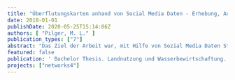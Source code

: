 ```yaml
---
title: "Überflutungskarten anhand von Social Media Daten - Erhebung, Auswertung und Validierung am Beispiel von zwei Starkregenereignissen in Berlin"
date: 2018-01-01
publishDate: 2020-05-25T15:14:06Z
authors: [ "Pilger, M. L." ]
publication_types: ["7"]
abstract: "Das Ziel der Arbeit war, mit Hilfe von Sozial Media Daten Starkregenereignisse auszuwerten und Überflutungskarten zu erstellen. Da Starkregen in Deutschland in Zukunft häufiger auftreten wird, erscheint es sinnvoll, Methoden zu entwickeln, die, auch perspektivisch proaktiv, bei der Auswertung, Lokalisierung und Ausmaß von Ereignissen helfen können. Das Konzept, Social Media Daten zu nutzen, ist nicht neu. Es ist als „Crowdsourcing“ bekannt und wird bereits seit Jahren in vielen Bereichen eingesetzt. Es wurden insgesamt zwei Starkregenereignisse zur Untersuchung ausgewählt. Das erste Ereignis fand vom 29.06.2017 bis zum 30.06.2017 statt. Das zweite Ereignis ging vom 22.07.2017 bis zum 29.07.2107. Die Regenmengen der beiden Regenereignisse wurden mithilfe von Regenschreiberdaten der Stadt Berlin ausgewertet. Die Social Media Daten wurden von den Plattformen Facebook, Twitter, YouTube und Google gesammelt, entsprechenden Orten in Berlin zugeordnet und ausgewertet. Mit diesen Daten ließen sich Überflutungskarten erstellen. Hinzu kamen die Einsatzdaten der Berliner Feuerwehr im Rahmen dieser Ereignisse. Die anhand der Social Media Daten erhaltenen Überflutungsdaten wurden mit den Regenschreiberdaten und den Feuerwehreinsatzdaten abgeglichen und auf ihre Korrelationen untersucht. Die drei Datensätze für sich alleine genommen haben Vorteile und Nachteile ergänzen sich aber gegenseitig sehr gut. Bei einem Abgleich lässt sich dann ein Ereignis gut in seiner Länge und in seinem Ausmaß beschreiben. Die entwickelte Methode kann als direkter Überflutungsnachweis unter Beachtung von Einschränkungen, wie Bildqualität oder Zuordenbarkeit von Social Media Daten, dienen. Darüber hinaus bietet die Nutzung von Social Media Daten eine gute Ergänzung und Möglichkeit zur Validierung und Kalibrierung von Überflutungsmodellen."
featured: false
publication: ' Bachelor Thesis. Landnutzung und Wasserbewirtschaftung. Brandenburgische Technische Universität Cottbus - Senftenberg'
projects: ["networks4"]
---
```


